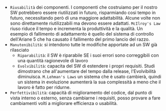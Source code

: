 - `Riusabilità` dei componenti. 
	I componenti che costruiamo per il nostro SW potrebbero essere riutilizzati in futuro, risparmiando cosi tempo in futuro, necessitando però di una maggiore adattabilità.
	Alcune volte non sono direttamente riutilizzabili ma devono essere adattati. 
	`McIlroy's Law` riuso riduce il tempo e incrementa la produttività e la qualità.
	Un esempio di fallimento di adattamento è quello del sistema di controllo dell'Ariane 5 che ha causato il fallimento del primo lancio del razzo.
- `Manutenibilità`: si intendono tutte le modifiche apportate ad un SW già rilasciato
	- `Riparabilità`: il SW è riparabile SE i suoi errori sono correggibili con una quantità ragionevole di lavoro
	- `Evolvibilità`: capacita del SW di estendere i propri requisiti. 
		Studi dimostrano che all'aumentare del tempo dalla release, l'Evolvibilità diminuisca.
		`M.Lehman's Laws` un sistema che è usato cambierà, quindi un sistema in evoluzione aumenterà la sua complessità a meno che il lavoro è fatto per ridurne.
- `Perfettivibilità`: capacità di miglioramento del codice, dal punto di vista interno o esterno, senza cambiarne i requisiti, posso provare a fare cambiamenti volti a migliorare efficienza o usabilità. 